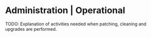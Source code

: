 # Administration | Operational

TODO: Explanation of activities needed when patching, cleaning and upgrades are performed.